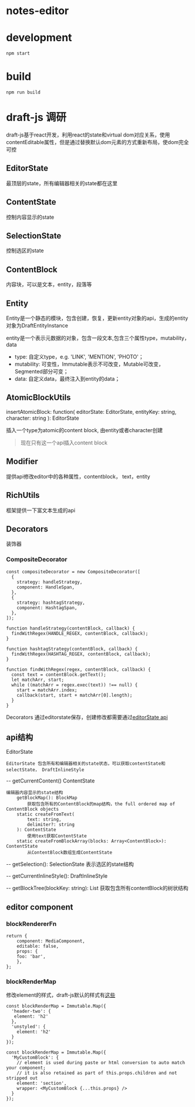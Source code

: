 # notes-editor

# development
```
npm start
```

# build
```
npm run build
```

# draft-js 调研

draft-js基于react开发，利用react的state和virtual dom对应关系，使用contentEditable属性，但是通过替换默认dom元素的方式重新布局，使dom完全可控

## EditorState

最顶层的state，所有编辑器相关的state都在这里

## ContentState

控制内容显示的state

## SelectionState

控制选区的state

## ContentBlock

内容块，可以是文本，entity，段落等

## Entity

Entity是一个静态的模块，包含创建，恢复，更新entity对象的api，生成的entity对象为DraftEntityInstance

entity是一个表示元数据的对象，包含一段文本,包含三个属性type，mutability，data
- type: 自定义type，e.g. 'LINK', 'MENTION', 'PHOTO'；
- mutability: 可变性，Immutable表示不可改变，Mutable可改变，Segmented部分可变；
- data: 自定义data，最终注入到entity的data；

## AtomicBlockUtils

insertAtomicBlock: function(
  editorState: EditorState,
  entityKey: string,
  character: string
): EditorState

插入一个type为atomic的content block, 由entity或者character创建
> 现在只有这一个api插入content block

## Modifier

提供api修改editor中的各种属性，contentblock， text，entity

## RichUtils

框架提供一下富文本生成的api

## Decorators
装饰器
### CompositeDecorator 
```
const compositeDecorator = new CompositeDecorator([
  {
    strategy: handleStrategy,
    component: HandleSpan,
  },
  {
    strategy: hashtagStrategy,
    component: HashtagSpan,
  },
]);

function handleStrategy(contentBlock, callback) {
  findWithRegex(HANDLE_REGEX, contentBlock, callback);
}

function hashtagStrategy(contentBlock, callback) {
  findWithRegex(HASHTAG_REGEX, contentBlock, callback);
}

function findWithRegex(regex, contentBlock, callback) {
  const text = contentBlock.getText();
  let matchArr, start;
  while ((matchArr = regex.exec(text)) !== null) {
    start = matchArr.index;
    callback(start, start + matchArr[0].length);
  }
}
```
Decorators 通过editorstate保存，创建修改都需要通过[editorState api](https://facebook.github.io/draft-js/docs/api-reference-editor-state.html#content)


## api结构

EditorState 

    EditorState 包含所有和编辑器相关的state状态，可以获取contentState和selectState， DraftInlineStyle
-- getCurrentContent() ContentState

    编辑器内容显示的state结构
        getBlockMap(): BlockMap
            获取包含所有的ContentBlock的map结构，the full ordered map of ContentBlock objects
        static createFromText(
            text: string,
            delimiter?: string
        ): ContentState 
            使用text获取ContentState
        static createFromBlockArray(blocks: Array<ContentBlock>): ContentState
            从ContentBlock数组生成ContentState

-- getSelection(): SelectionState
    表示选区的state结构
    
-- getCurrentInlineStyle(): DraftInlineStyle

-- getBlockTree(blockKey: string): List
    获取包含所有contentBlock的树状结构

## editor component
### blockRendererFn

```
return {
    component: MediaComponent,
    editable: false,
    props: {
    foo: 'bar',
    },
};
```
### blockRenderMap
修改element的样式，draft-js默认的样式有[这些](https://facebook.github.io/draft-js/docs/advanced-topics-custom-block-render-map.html#content)
```
const blockRenderMap = Immutable.Map({
  'header-two': {
   element: 'h2'
  },
  'unstyled': {
    element: 'h2'
  }
});
```
```
const blockRenderMap = Immutable.Map({
  'MyCustomBlock': {
    // element is used during paste or html conversion to auto match your component;
    // it is also retained as part of this.props.children and not stripped out
    element: 'section',
    wrapper: <MyCustomBlock {...this.props} />
  }
});
```